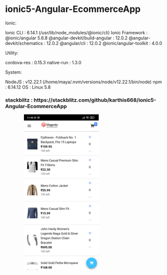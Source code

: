 # ionic5-Angular-EcommerceApp
Ionic:

   Ionic CLI                     : 6.14.1 (/usr/lib/node_modules/@ionic/cli)
   Ionic Framework               : @ionic/angular 5.6.8
   @angular-devkit/build-angular : 12.0.2
   @angular-devkit/schematics    : 12.0.2
   @angular/cli                  : 12.0.2
   @ionic/angular-toolkit        : 4.0.0

Utility:

   cordova-res : 0.15.3
   native-run  : 1.3.0

System:

   NodeJS : v12.22.1 (/home/maya/.nvm/versions/node/v12.22.1/bin/node)
   npm    : 6.14.12
   OS     : Linux 5.8

<h3>stackblitz : https://stackblitz.com/github/karthis668/ionic5-Angular-EcommerceApp</h3>

<img src="https://github.com/karthis668/ionic5-Angular-EcommerceApp/blob/base/sample-images/Screenshot_2021-06-01-23-44-06-229_com.myapp.app.jpg" alt="" style="object-fit: contain;width: 360px;height: 500px;">

